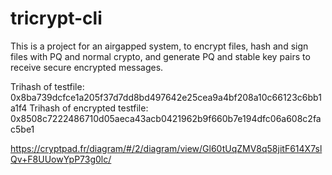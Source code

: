 # tricrypt-cli

This is a project for an airgapped system, to encrypt files, hash and sign files with PQ and normal crypto, and generate PQ and stable key pairs to receive secure encrypted messages.

Trihash of testfile:
0x8ba739dcfce1a205f37d7dd8bd497642e25cea9a4bf208a10c66123c6bb1a1f4
Trihash of encrypted testfile:
0x8508c7222486710d05aeca43acb0421962b9f660b7e194dfc06a608c2fac5be1

https://cryptpad.fr/diagram/#/2/diagram/view/Gl60tUqZMV8q58jitF614X7slQv+F8UUowYpP73g0lc/